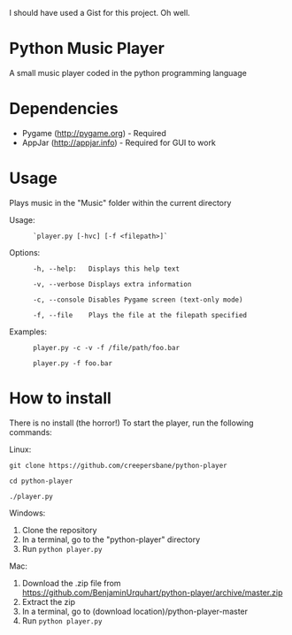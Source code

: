 I should have used a Gist for this project. Oh well.

# Python Music Player
A small music player coded in the python programming language

# Dependencies

- Pygame (http://pygame.org) - Required
- AppJar (http://appjar.info) - Required for GUI to work


# Usage

Plays music in the "Music" folder within the current directory

Usage: 

          `player.py [-hvc] [-f <filepath>]`

Options: 

          -h, --help:   Displays this help text
          
          -v, --verbose Displays extra information
          
          -c, --console Disables Pygame screen (text-only mode)
          
          -f, --file    Plays the file at the filepath specified
          
Examples: 

          player.py -c -v -f /file/path/foo.bar

          player.py -f foo.bar
          
# How to install
There is no install (the horror!)
To start the player, run the following commands:

Linux:

`git clone https://github.com/creepersbane/python-player`

`cd python-player`

`./player.py`


Windows:
1. Clone the repository
2. In a terminal, go to the "python-player" directory
3. Run `python player.py`

Mac:
1. Download the .zip file from https://github.com/BenjaminUrquhart/python-player/archive/master.zip
2. Extract the zip
3. In a terminal, go to (download location)/python-player-master
4. Run `python player.py`
